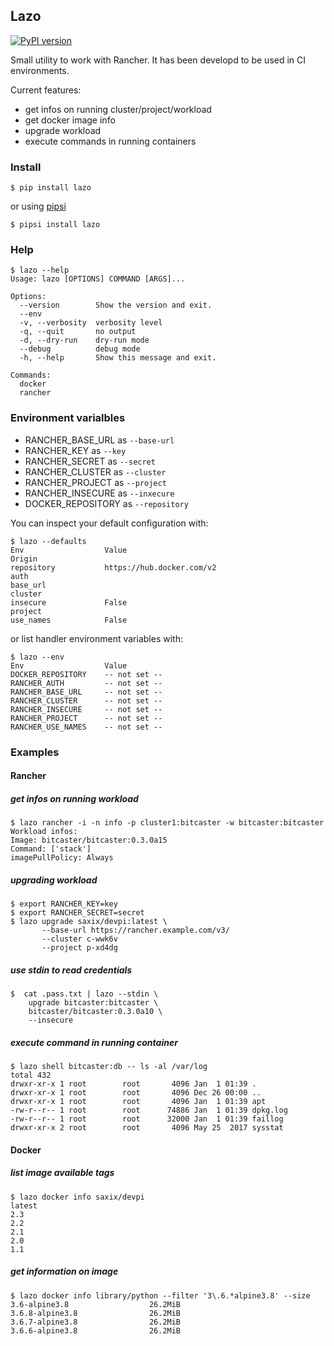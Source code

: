 ## Lazo

[![PyPI version](https://badge.fury.io/py/lazo.svg)](https://badge.fury.io/py/lazo)

Small utility to work with Rancher. It has been developd to be used in CI environments.

Current features:

 - get infos on running cluster/project/workload
 - get docker image info
 - upgrade workload 
 - execute commands in running containers
 
  
### Install

    $ pip install lazo
    
or using [pipsi](https://pypi.org/project/pipsi/) 

    $ pipsi install lazo
    
### Help        
        
    $ lazo --help
    Usage: lazo [OPTIONS] COMMAND [ARGS]...
    
    Options:
      --version        Show the version and exit.
      --env
      -v, --verbosity  verbosity level
      -q, --quit       no output
      -d, --dry-run    dry-run mode
      --debug          debug mode
      -h, --help       Show this message and exit.
    
    Commands:
      docker
      rancher    


### Environment varialbles      

- RANCHER_BASE_URL as `--base-url`
- RANCHER_KEY as `--key`
- RANCHER_SECRET as `--secret`
- RANCHER_CLUSTER as `--cluster`
- RANCHER_PROJECT as `--project`
- RANCHER_INSECURE as `--inxecure`
- DOCKER_REPOSITORY as `--repository`

You can inspect your default configuration with:

    $ lazo --defaults
    Env                  Value                                              Origin
    repository           https://hub.docker.com/v2
    auth
    base_url
    cluster
    insecure             False
    project
    use_names            False
    
or list handler environment variables with:

    $ lazo --env
    Env                  Value
    DOCKER_REPOSITORY    -- not set --
    RANCHER_AUTH         -- not set --
    RANCHER_BASE_URL     -- not set --
    RANCHER_CLUSTER      -- not set --
    RANCHER_INSECURE     -- not set --
    RANCHER_PROJECT      -- not set --
    RANCHER_USE_NAMES    -- not set --      


### Examples

#### Rancher

##### get infos on running workload
      
    $ lazo rancher -i -n info -p cluster1:bitcaster -w bitcaster:bitcaster
    Workload infos:
    Image: bitcaster/bitcaster:0.3.0a15
    Command: ['stack']
    imagePullPolicy: Always    

##### upgrading workload

    $ export RANCHER_KEY=key
    $ export RANCHER_SECRET=secret
    $ lazo upgrade saxix/devpi:latest \
           --base-url https://rancher.example.com/v3/
           --cluster c-wwk6v
           --project p-xd4dg
 
##### use stdin to read credentials

    $  cat .pass.txt | lazo --stdin \
        upgrade bitcaster:bitcaster \
        bitcaster/bitcaster:0.3.0a10 \
        --insecure

##### execute command in running container

    $ lazo shell bitcaster:db -- ls -al /var/log
    total 432
    drwxr-xr-x 1 root        root       4096 Jan  1 01:39 .
    drwxr-xr-x 1 root        root       4096 Dec 26 00:00 ..
    drwxr-xr-x 1 root        root       4096 Jan  1 01:39 apt
    -rw-r--r-- 1 root        root      74886 Jan  1 01:39 dpkg.log
    -rw-r--r-- 1 root        root      32000 Jan  1 01:39 faillog
    drwxr-xr-x 2 root        root       4096 May 25  2017 sysstat


#### Docker

##### list image available tags

    $ lazo docker info saxix/devpi
    latest
    2.3
    2.2
    2.1
    2.0
    1.1

##### get information on image

    $ lazo docker info library/python --filter '3\.6.*alpine3.8' --size
    3.6-alpine3.8                  26.2MiB
    3.6.8-alpine3.8                26.2MiB
    3.6.7-alpine3.8                26.2MiB
    3.6.6-alpine3.8                26.2MiB
